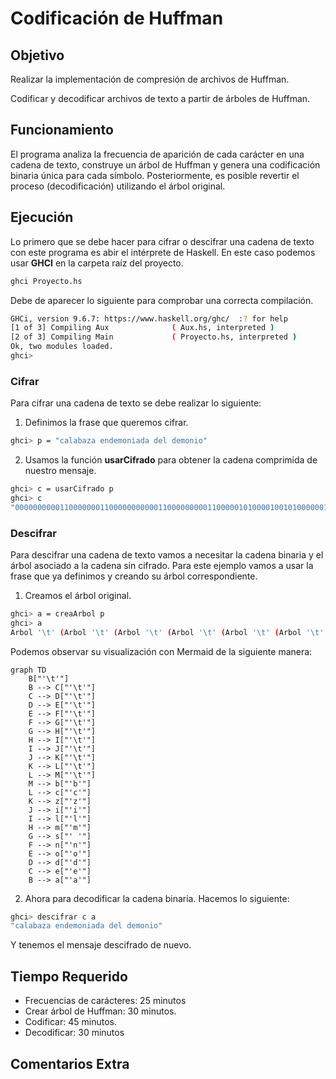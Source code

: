 # Codificación de Huffman

## Objetivo

Realizar la implementación de compresión de archivos de Huffman.

Codificar y decodificar archivos de texto a partir de árboles de Huffman.

## Funcionamiento

El programa analiza la frecuencia de aparición de cada carácter en una cadena de texto, construye un árbol de Huffman y genera una codificación binaria única para cada símbolo.
Posteriormente, es posible revertir el proceso (decodificación) utilizando el árbol original.

## Ejecución

Lo primero que se debe hacer para cifrar o descifrar una cadena de texto con este programa es abir el intérprete de Haskell.
En este caso podemos usar **GHCI** en la carpeta raíz del proyecto.

``` bash
ghci Proyecto.hs
```

Debe de aparecer lo siguiente para comprobar una correcta compilación.

``` bash
GHCi, version 9.6.7: https://www.haskell.org/ghc/  :? for help
[1 of 3] Compiling Aux              ( Aux.hs, interpreted )
[2 of 3] Compiling Main             ( Proyecto.hs, interpreted )
Ok, two modules loaded.
ghci> 
```

### Cifrar

Para cifrar una cadena de texto se debe realizar lo siguiente:

1. Definimos la frase que queremos cifrar.

``` bash
ghci> p = "calabaza endemoniada del demonio"
```

2. Usamos la función **usarCifrado** para obtener la cadena comprimida de nuestro mensaje.

```bash
ghci> c = usarCifrado p
ghci> c
"00000000001100000001100000000000110000000001100000101000010010100000010001000010000000011001100000100101000000010000010010100000010001000010000000010001"
```

### Descifrar

Para descifrar una cadena de texto vamos a necesitar la cadena binaria y el árbol asociado a la cadena sin cifrado. Para este ejemplo vamos a usar la frase que ya definimos y creando su árbol correspondiente.

1. Creamos el árbol original.

```bash
ghci> a = creaArbol p
ghci> a
Arbol '\t' (Arbol '\t' (Arbol '\t' (Arbol '\t' (Arbol '\t' (Arbol '\t' (Arbol '\t' (Arbol '\t' (Arbol '\t' (Arbol '\t' (Arbol '\t' (Arbol '\t' Vacio (Arbol 'b' Vacio Vacio)) (Arbol 'c' Vacio Vacio)) (Arbol 'z' Vacio Vacio)) (Arbol 'i' Vacio Vacio)) (Arbol 'l' Vacio Vacio)) (Arbol 'm' Vacio Vacio)) (Arbol ' ' Vacio Vacio)) (Arbol 'n' Vacio Vacio)) (Arbol 'o' Vacio Vacio)) (Arbol 'd' Vacio Vacio)) (Arbol 'e' Vacio Vacio)) (Arbol 'a' Vacio Vacio)
```

Podemos observar su visualización con Mermaid de la siguiente manera:

```mermaid
graph TD
    B["'\t'"]
    B --> C["'\t'"]
    C --> D["'\t'"]
    D --> E["'\t'"]
    E --> F["'\t'"]
    F --> G["'\t'"]
    G --> H["'\t'"]
    H --> I["'\t'"]
    I --> J["'\t'"]
    J --> K["'\t'"]
    K --> L["'\t'"]
    L --> M["'\t'"]
    M --> b["'b'"]
    L --> c["'c'"]
    K --> z["'z'"]
    J --> i["'i'"]
    I --> l["'l'"]
    H --> m["'m'"]
    G --> s["' '"]
    F --> n["'n'"]
    E --> o["'o'"]
    D --> d["'d'"]
    C --> e["'e'"]
    B --> a["'a'"]

```

2. Ahora para decodificar la cadena binaria. Hacemos lo siguiente:

```bash
ghci> descifrar c a
"calabaza endemoniada del demonio"
```

Y tenemos el mensaje descifrado de nuevo.

## Tiempo Requerido

- Frecuencias de carácteres: 25 minutos
- Crear árbol de Huffman: 30 minutos.
- Codificar: 45 minutos.
- Decodificar: 30 minutos

## Comentarios Extra

